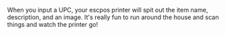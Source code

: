 When you input a UPC, your escpos printer will spit out the item name, description, and an image.
It's really fun to run around the house and scan things and watch the printer go!
